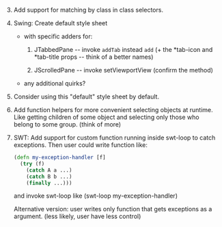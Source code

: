 3.  Add support for matching by class in class selectors.

4.  Swing: Create default style sheet

    - with specific adders for:

        1.  JTabbedPane -- invoke `addTab` instead `add` (+ the
            *tab-icon and *tab-title props -- think of a better names)

        2.  JScrolledPane -- invoke setViewportView (confirm the
            method)

     - any additional quirks?

5.  Consider using this "default" style sheet by default.

6.  Add function helpers for more convenient selecting objects at
    runtime. Like getting children of some object and selecting only
    those who belong to some group. (think of more)

7.  SWT: Add support for custom function running inside swt-loop to
    catch exceptions. Then user could write function like:

    ```clj
    (defn my-exception-handler [f]
      (try (f)
        (catch A a ...)
        (catch B b ...)
        (finally ...)))
    ```

    and invoke swt-loop like (swt-loop my-exception-handler)

    Alternative version: user writes only function that gets
    exceptions as a argument. (less likely, user have less control)
